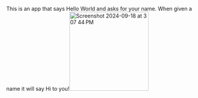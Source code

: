 This is an app that says Hello World and asks for your name. When given a name it will say Hi to you!<img width="210" alt="Screenshot 2024-09-18 at 3 07 44 PM" src="https://github.com/user-attachments/assets/ea1c3532-ea8c-476f-911f-570d7ac5903f">
